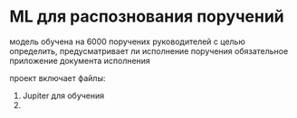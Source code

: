 # ML для распознования поручений
модель обучена на 6000 поручених руководителей
с целью определить, предусматривает ли исполнение поручения
обязательное приложение документа исполнения

проект включает файлы:
1. Jupiter для обучения
2. 
